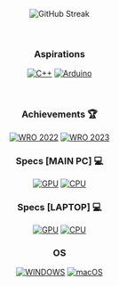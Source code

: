 <div align="center">
  
  ![GitHub Streak](https://streak-stats.demolab.com/?user=Internalization&theme=dark&hide_border=true&date_format=M%20j%5B%2C%20Y%5D&background=0F0F0F&ring=DD2727&currStreakLabel=DD2727&fire=DD2727)</br>
  
  </br>

  ### Aspirations
  [![C++](https://img.shields.io/badge/C++-00599C?style=for-the-badge&logo=cplusplus&logoColor=white)](https://isocpp.org/)
  [![Arduino](https://img.shields.io/badge/Arduino-00979D?style=for-the-badge&logo=arduino&logoColor=white)](https://www.arduino.cc/)
  </br>
  
  </br>
  
  ### Achievements 🏆
  [![WRO 2022](https://img.shields.io/badge/National_Qualifier_in-WRO_2022-FFD700?style=for-the-badge&logo=achievement&logoColor=red)](https://wro-association.org/)
  [![WRO 2023](https://img.shields.io/badge/International_Qualifier_in-WRO_2023-FFD700?style=for-the-badge&logo=achievement&logoColor=pink)](https://wro-association.org/)
  
  ### Specs [MAIN PC] 💻
  [![GPU](https://img.shields.io/badge/AMD-Radeon_RX_6600_XT-ED1C24?style=for-the-badge&logo=amd&logoColor=white)](https://www.sapphiretech.com/en/consumer/nitro-rx-6600-xt-8g-gddr6)
  [![CPU](https://img.shields.io/badge/Intel-Core_i3_12100-0071C5?style=for-the-badge&logo=intel&logoColor=white)](https://www.amazon.com/Intel-Core-i3-12100-Processor-Graphics/dp/B09N55FR99/ref=sr_1_1?crid=3LC0XJIZ5IPMD&keywords=intel+i3-12100&qid=1679405600&sprefix=intel+i3-12100%2Caps%2C207&sr=8-1)

  ### Specs [LAPTOP] 💻
  [![GPU](https://img.shields.io/badge/NVIDIA-GeForce_GTX_1050-76B900?style=for-the-badge&logo=nvidia&logoColor=white)](https://www.nvidia.com/en-us/geforce/graphics-cards/gtx-1050/)
  [![CPU](https://img.shields.io/badge/Intel-Core_i7_7700K-0071C5?style=for-the-badge&logo=intel&logoColor=white)](https://www.intel.com/content/www/us/en/products/sku/97128/intel-core-i77700k-processor-8m-cache-up-to-4-50-ghz/specifications.html)

  ### OS
  [![WINDOWS](https://img.shields.io/badge/Windows_10-0078D6?style=for-the-badge&logo=windows10&logoColor=white)](https://www.microsoft.com/en-us/windows)
  [![macOS](https://img.shields.io/badge/macOS_Sonoma-000000?style=for-the-badge&logo=apple&logoColor=white)](https://www.apple.com/macos/sonoma/)
</div>
